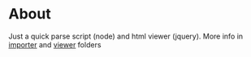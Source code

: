 # About
Just a quick parse script (node) and html viewer (jquery). More info in [importer](importer/README.md) and [viewer](viewer/README.md) folders